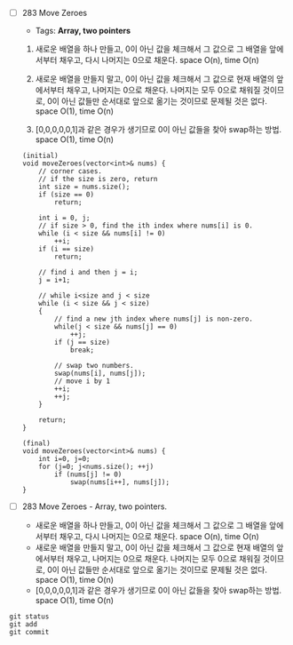 - [ ] 283 Move Zeroes 
	* Tags: **Array, two pointers**
	1. 새로운 배열을 하나 만들고, 0이 아닌 값을 체크해서 그 값으로 그 배열을 앞에서부터 채우고, 다시 나머지는 0으로 채운다. space O(n), time O(n)
	
	2. 새로운 배열을 만들지 말고, 0이 아닌 값을 체크해서 그 값으로 현재 배열의 앞에서부터 채우고, 나머지는 0으로 채운다. 나머지는 모두 0으로 채워질 것이므로, 0이 아닌 값들만 순서대로 앞으로 옮기는 것이므로 문제될 것은 없다. space O(1), time O(n)
	
	3. [0,0,0,0,0,1]과 같은 경우가 생기므로 0이 아닌 값들을 찾아 swap하는 방법. space O(1), time O(n)

	
	``` 
	(initial)
	void moveZeroes(vector<int>& nums) {
        // corner cases.
        // if the size is zero, return
        int size = nums.size();
        if (size == 0)
            return;
            
        int i = 0, j;
        // if size > 0, find the ith index where nums[i] is 0.
        while (i < size && nums[i] != 0)
            ++i;
        if (i == size)
            return;
        
        // find i and then j = i;
        j = i+1;
        
        // while i<size and j < size
        while (i < size && j < size)
        {
            // find a new jth index where nums[j] is non-zero.
            while(j < size && nums[j] == 0)
                ++j;
            if (j == size)
                break;
            
            // swap two numbers. 
            swap(nums[i], nums[j]);
            // move i by 1
            ++i;
            ++j;
        }
        
        return;
    }
	
	(final)
	void moveZeroes(vector<int>& nums) {
		int i=0, j=0;
		for (j=0; j<nums.size(); ++j)
			if (nums[j] != 0)
				swap(nums[i++], nums[j]);
	}
	```

	

- [ ] 283 Move Zeroes - Array, two pointers.
	- 새로운 배열을 하나 만들고, 0이 아닌 값을 체크해서 그 값으로 그 배열을 앞에서부터 채우고, 다시 나머지는 0으로 채운다. space O(n), time O(n)
	- 새로운 배열을 만들지 말고, 0이 아닌 값을 체크해서 그 값으로 현재 배열의 앞에서부터 채우고, 나머지는 0으로 채운다. 나머지는 모두 0으로 채워질 것이므로, 0이 아닌 값들만 순서대로 앞으로 옮기는 것이므로 문제될 것은 없다. space O(1), time O(n)
	- [0,0,0,0,0,1]과 같은 경우가 생기므로 0이 아닌 값들을 찾아 swap하는 방법. space O(1), time O(n)
	
	
```
git status
git add
git commit
```